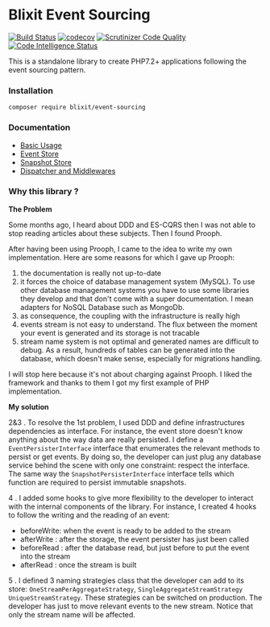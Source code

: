 Blixit Event Sourcing
=


[![Build Status](https://travis-ci.com/blixit/event-sourcing.svg?branch=master)](https://travis-ci.com/blixit/event-sourcing)
[![codecov](https://codecov.io/gh/blixit/event-sourcing/branch/master/graph/badge.svg)](https://codecov.io/gh/blixit/event-sourcing)
[![Scrutinizer Code Quality](https://scrutinizer-ci.com/g/blixit/event-sourcing/badges/quality-score.png?b=master)](https://scrutinizer-ci.com/g/blixit/event-sourcing/?branch=master)
[![Code Intelligence Status](https://scrutinizer-ci.com/g/blixit/event-sourcing/badges/code-intelligence.svg?b=master)](https://scrutinizer-ci.com/code-intelligence)


This is a standalone library to create PHP7.2+ applications following the
event sourcing pattern.

### Installation

```
composer require blixit/event-sourcing
```

### Documentation

* [Basic Usage](./wiki/basic-usage.md)
* [Event Store](./wiki/event-store.md)
* [Snapshot Store](./wiki/snapshot-store.md)
* [Dispatcher and Middlewares](./wiki/dispatcher-middlewares.md)

### Why this library ?

**The Problem**

Some months ago, I heard about DDD and ES-CQRS then I was not able to stop 
reading articles about these subjects. Then I found Prooph.
 
After having been using Prooph, I came to the idea to write my own
implementation. Here are some reasons for which I gave up Prooph:

1. the documentation is really not up-to-date
2. it forces the choice of database management system (MySQL). To use other
database management systems you have to use some libraries they develop and
that don't come with a super documentation. I mean adapters for
NoSQL Database such as MongoDb.
3. as consequence, the coupling with the infrastructure is really high
4. events stream is not easy to understand. The flux between the moment your
event is generated and its storage is not tracable
5. stream name system is not optimal and generated names are difficult to
debug. As a result, hundreds of tables can be generated into the database,
which doesn't make sense, especially for migrations handling.

I will stop here because it's not about charging against Prooph. I liked the
framework and thanks to them I got my first example of PHP implementation.

**My solution**


2&3 . To resolve the 1st problem, I used DDD and define infrastructures dependencies
as interface. For instance, the event store doesn't know anything about the
way data are really persisted. I define a `EventPersisterInterface` interface that enumerates
the relevant methods to persist or get events. By doing so, the developer can just
plug any database service behind the scene with only one constraint: respect the
interface.
The same way the `SnapshotPersisterInterface` interface tells which function are
required to persist immutable snapshots.

4 . I added some hooks to give more flexibility to the developer to interact
with the internal components of the library. For instance, I created 4 hooks
to follow the writing and the reading of an event:

- beforeWrite: when the event is ready to be added to the stream
- afterWrite : after the storage, the event persister has just been called
- beforeRead : after the database read, but just before to put the event into
the stream
- afterRead  : once the stream is built  

5 . I defined 3 naming strategies class that the developer can add
to its store: `OneStreamPerAggregateStrategy`, `SingleAggregateStreamStrategy`
`UniqueStreamStrategy`. These strategies can be switched on production. The developer
has just to move relevant events to the new stream. Notice that only the stream name
will be affected. 